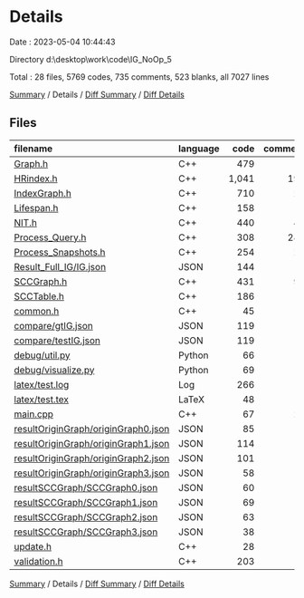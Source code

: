 # Details

Date : 2023-05-04 10:44:43

Directory d:\\desktop\\work\\code\\IG_NoOp_5

Total : 28 files,  5769 codes, 735 comments, 523 blanks, all 7027 lines

[Summary](results.md) / Details / [Diff Summary](diff.md) / [Diff Details](diff-details.md)

## Files
| filename | language | code | comment | blank | total |
| :--- | :--- | ---: | ---: | ---: | ---: |
| [Graph.h](/Graph.h) | C++ | 479 | 12 | 66 | 557 |
| [HRindex.h](/HRindex.h) | C++ | 1,041 | 195 | 82 | 1,318 |
| [IndexGraph.h](/IndexGraph.h) | C++ | 710 | 29 | 108 | 847 |
| [Lifespan.h](/Lifespan.h) | C++ | 158 | 7 | 26 | 191 |
| [NIT.h](/NIT.h) | C++ | 440 | 43 | 43 | 526 |
| [Process_Query.h](/Process_Query.h) | C++ | 308 | 286 | 26 | 620 |
| [Process_Snapshots.h](/Process_Snapshots.h) | C++ | 254 | 24 | 21 | 299 |
| [Result_Full_IG/IG.json](/Result_Full_IG/IG.json) | JSON | 144 | 0 | 1 | 145 |
| [SCCGraph.h](/SCCGraph.h) | C++ | 431 | 91 | 26 | 548 |
| [SCCTable.h](/SCCTable.h) | C++ | 186 | 6 | 38 | 230 |
| [common.h](/common.h) | C++ | 45 | 0 | 9 | 54 |
| [compare/gtIG.json](/compare/gtIG.json) | JSON | 119 | 0 | 1 | 120 |
| [compare/testIG.json](/compare/testIG.json) | JSON | 119 | 0 | 1 | 120 |
| [debug/util.py](/debug/util.py) | Python | 66 | 4 | 5 | 75 |
| [debug/visualize.py](/debug/visualize.py) | Python | 69 | 4 | 9 | 82 |
| [latex/test.log](/latex/test.log) | Log | 266 | 0 | 17 | 283 |
| [latex/test.tex](/latex/test.tex) | LaTeX | 48 | 0 | 7 | 55 |
| [main.cpp](/main.cpp) | C++ | 67 | 21 | 8 | 96 |
| [resultOriginGraph/originGraph0.json](/resultOriginGraph/originGraph0.json) | JSON | 85 | 0 | 1 | 86 |
| [resultOriginGraph/originGraph1.json](/resultOriginGraph/originGraph1.json) | JSON | 114 | 0 | 1 | 115 |
| [resultOriginGraph/originGraph2.json](/resultOriginGraph/originGraph2.json) | JSON | 101 | 0 | 1 | 102 |
| [resultOriginGraph/originGraph3.json](/resultOriginGraph/originGraph3.json) | JSON | 58 | 0 | 1 | 59 |
| [resultSCCGraph/SCCGraph0.json](/resultSCCGraph/SCCGraph0.json) | JSON | 60 | 0 | 1 | 61 |
| [resultSCCGraph/SCCGraph1.json](/resultSCCGraph/SCCGraph1.json) | JSON | 69 | 0 | 1 | 70 |
| [resultSCCGraph/SCCGraph2.json](/resultSCCGraph/SCCGraph2.json) | JSON | 63 | 0 | 1 | 64 |
| [resultSCCGraph/SCCGraph3.json](/resultSCCGraph/SCCGraph3.json) | JSON | 38 | 0 | 1 | 39 |
| [update.h](/update.h) | C++ | 28 | 8 | 6 | 42 |
| [validation.h](/validation.h) | C++ | 203 | 5 | 15 | 223 |

[Summary](results.md) / Details / [Diff Summary](diff.md) / [Diff Details](diff-details.md)